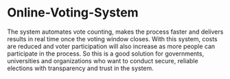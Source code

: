 # Online-Voting-System
The system automates vote counting, makes the process faster and
delivers results in real time once the voting window closes. With this system, costs are reduced and
voter participation will also increase as more people can participate in the process. So this is a good
solution for governments, universities and organizations who want to conduct secure, reliable
elections with transparency and trust in the system.
